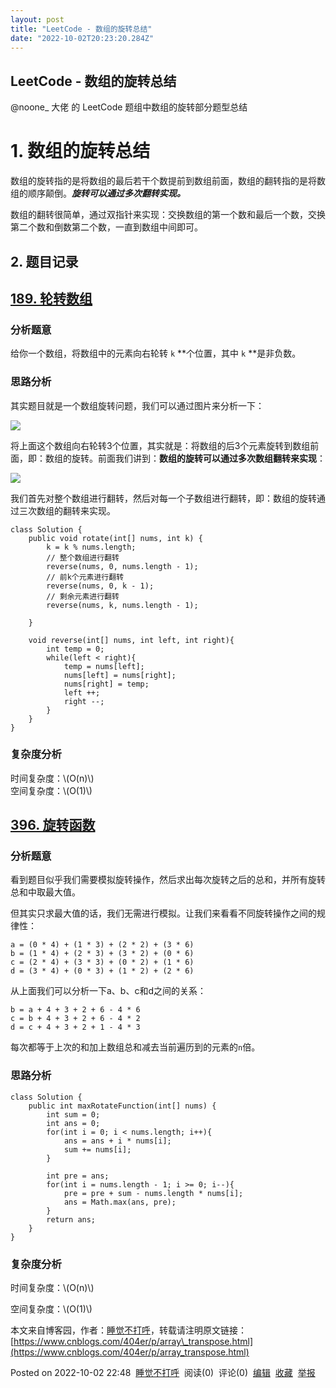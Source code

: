 ```yaml
---
layout: post
title: "LeetCode - 数组的旋转总结"
date: "2022-10-02T20:23:20.284Z"
---
```

LeetCode - 数组的旋转总结
------------------

@noone\_ 大佬 的 LeetCode 题组中数组的旋转部分题型总结

1\. 数组的旋转总结
===========

数组的旋转指的是将数组的最后若干个数提前到数组前面，数组的翻转指的是将数组的顺序颠倒。_**旋转可以通过多次翻转实现。**_

数组的翻转很简单，通过双指针来实现：交换数组的第一个数和最后一个数，交换第二个数和倒数第二个数，一直到数组中间即可。

2\. 题目记录
--------

****[189\. 轮转数组](https://leetcode.cn/problems/rotate-array/)****
----------------------------------------------------------------

### 分析题意

给你一个数组，将数组中的元素向右轮转 `k` \*\*个位置，其中 `k` \*\*是非负数。

### 思路分析

其实题目就是一个数组旋转问题，我们可以通过图片来分析一下：

![](https://img2022.cnblogs.com/blog/2987096/202210/2987096-20221002224552964-233628391.png)

将上面这个数组向右轮转3个位置，其实就是：将数组的后3个元素旋转到数组前面，即：数组的旋转。前面我们讲到：**数组的旋转可以通过多次数组翻转来实现**：

![](https://img2022.cnblogs.com/blog/2987096/202210/2987096-20221002224605147-843947478.png)

我们首先对整个数组进行翻转，然后对每一个子数组进行翻转，即：数组的旋转通过三次数组的翻转来实现。

    class Solution {
        public void rotate(int[] nums, int k) {
            k = k % nums.length;
            // 整个数组进行翻转
            reverse(nums, 0, nums.length - 1);
            // 前k个元素进行翻转
            reverse(nums, 0, k - 1);
            // 剩余元素进行翻转
            reverse(nums, k, nums.length - 1);
    
        }
    
        void reverse(int[] nums, int left, int right){
            int temp = 0;
            while(left < right){
                temp = nums[left];
                nums[left] = nums[right];
                nums[right] = temp;
                left ++;
                right --;
            }
        }
    }
    

### 复杂度分析

时间复杂度：\\(O(n)\\)  
空间复杂度：\\(O(1)\\)

****[396\. 旋转函数](https://leetcode.cn/problems/rotate-function/)****
-------------------------------------------------------------------

### 分析题意

看到题目似乎我们需要模拟旋转操作，然后求出每次旋转之后的总和，并所有旋转总和中取最大值。

但其实只求最大值的话，我们无需进行模拟。让我们来看看不同旋转操作之间的规律性：

    a = (0 * 4) + (1 * 3) + (2 * 2) + (3 * 6)
    b = (1 * 4) + (2 * 3) + (3 * 2) + (0 * 6)
    c = (2 * 4) + (3 * 3) + (0 * 2) + (1 * 6)
    d = (3 * 4) + (0 * 3) + (1 * 2) + (2 * 6)
    

从上面我们可以分析一下a、b、c和d之间的关系：

    b = a + 4 + 3 + 2 + 6 - 4 * 6
    c = b + 4 + 3 + 2 + 6 - 4 * 2
    d = c + 4 + 3 + 2 + 1 - 4 * 3
    

每次都等于上次的和加上数组总和减去当前遍历到的元素的`n`倍。

### 思路分析

    class Solution {
        public int maxRotateFunction(int[] nums) {
            int sum = 0;
            int ans = 0;
            for(int i = 0; i < nums.length; i++){
                ans = ans + i * nums[i];
                sum += nums[i];
            }
    
            int pre = ans;
            for(int i = nums.length - 1; i >= 0; i--){
                pre = pre + sum - nums.length * nums[i];
                ans = Math.max(ans, pre);
            }
            return ans;
        }
    }
    

### 复杂度分析

时间复杂度：\\(O(n)\\)

空间复杂度：\\(O(1)\\)

本文来自博客园，作者：[睡觉不打呼](https://www.cnblogs.com/404er/)，转载请注明原文链接：[https://www.cnblogs.com/404er/p/array\_transpose.html](https://www.cnblogs.com/404er/p/array_transpose.html)

Posted on 2022-10-02 22:48  [睡觉不打呼](https://www.cnblogs.com/404er/)  阅读(0)  评论(0)  [编辑](https://i.cnblogs.com/EditPosts.aspx?postid=16749700)  [收藏](javascript:void(0))  [举报](javascript:void(0))